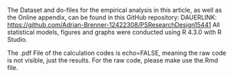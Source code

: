 The Dataset and do-files for the empirical analysis in this article, as well as the Online appendix, can be found in this GitHub repository: DAUERLINK: https://github.com/Adrian-Brenner-12422308/PSResearchDesign15441
All statistical models, figures and graphs were conducted using R 4.3.0 with R Studio.


The .pdf File of the calculation codes is echo=FALSE, meaning the raw code is not visible, just the results. For the raw code, please make use the.Rmd file.
